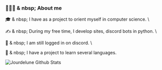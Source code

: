 <!-- ## 👋 &nbsp;Hey there! I'm Jourdelune-->

### 👨🏻‍💻 & nbsp; About me


🎓 & nbsp; I have as a project to orient myself in computer science. \

✍️ & nbsp; During my free time, I develop sites, discord bots in python. \

💬 & nbsp; I am still logged in on discord. \

📄 & nbsp; I have a project to learn several languages.

<img align="center" src="https://github-readme-stats.vercel.app/api?username=Jourdelune&include_all_commits=true&count_private=true&show_icons=true&line_height=20&title_color=7A7ADB&icon_color=2234AE&text_color=D3D3D3&bg_color=0,000000,130F40" alt="Jourdelune Github Stats">
